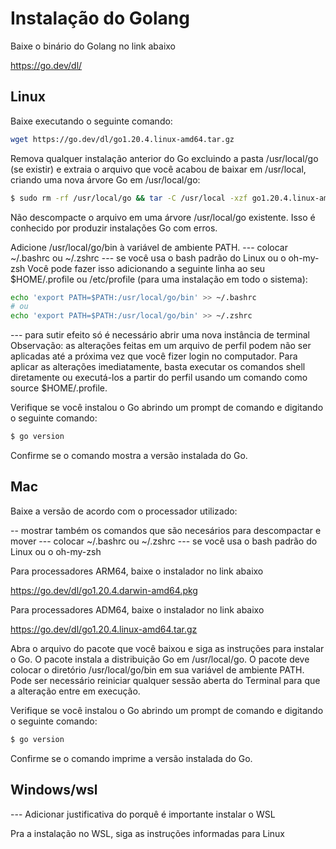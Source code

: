 # Instalação do Golang

Baixe o binário do Golang no link abaixo

https://go.dev/dl/

## Linux

Baixe executando o seguinte comando:

```bash
wget https://go.dev/dl/go1.20.4.linux-amd64.tar.gz
```

Remova qualquer instalação anterior do Go excluindo a pasta /usr/local/go (se existir) e extraia o arquivo que você acabou de baixar em /usr/local, criando uma nova árvore Go em /usr/local/go:

```bash
$ sudo rm -rf /usr/local/go && tar -C /usr/local -xzf go1.20.4.linux-amd64.tar.gz
```

Não descompacte o arquivo em uma árvore /usr/local/go existente. Isso é conhecido por produzir instalações Go com erros.

Adicione /usr/local/go/bin à variável de ambiente PATH.
--- colocar ~/.bashrc ou ~/.zshrc
--- se você usa o bash padrão do Linux ou o oh-my-zsh
Você pode fazer isso adicionando a seguinte linha ao seu $HOME/.profile ou /etc/profile (para uma instalação em todo o sistema):
```bash
echo 'export PATH=$PATH:/usr/local/go/bin' >> ~/.bashrc
# ou
echo 'export PATH=$PATH:/usr/local/go/bin' >> ~/.zshrc
```

--- para sutir efeito só é necessário abrir uma nova instância de terminal
Observação: as alterações feitas em um arquivo de perfil podem não ser aplicadas até a próxima vez que você fizer login no computador. Para aplicar as alterações imediatamente, basta executar os comandos shell diretamente ou executá-los a partir do perfil usando um comando como source $HOME/.profile.

Verifique se você instalou o Go abrindo um prompt de comando e digitando o seguinte comando:
```bash
$ go version
```

Confirme se o comando mostra a versão instalada do Go.

## Mac

Baixe a versão de acordo com o processador utilizado:

-- mostrar também os comandos que são necesários para descompactar e mover
--- colocar ~/.bashrc ou ~/.zshrc
--- se você usa o bash padrão do Linux ou o oh-my-zsh

Para processadores ARM64, baixe o instalador no link abaixo

https://go.dev/dl/go1.20.4.darwin-amd64.pkg

Para processadores ADM64, baixe o instalador no link abaixo

https://go.dev/dl/go1.20.4.linux-amd64.tar.gz

Abra o arquivo do pacote que você baixou e siga as instruções para instalar o Go.
O pacote instala a distribuição Go em /usr/local/go. O pacote deve colocar o diretório /usr/local/go/bin em sua variável de ambiente PATH. Pode ser necessário reiniciar qualquer sessão aberta do Terminal para que a alteração entre em execução.

Verifique se você instalou o Go abrindo um prompt de comando e digitando o seguinte comando:

```bash
$ go version
```

Confirme se o comando imprime a versão instalada do Go.

## Windows/wsl

--- Adicionar justificativa do porquê é importante instalar o WSL

Pra a instalação no WSL, siga as instruções informadas para Linux


